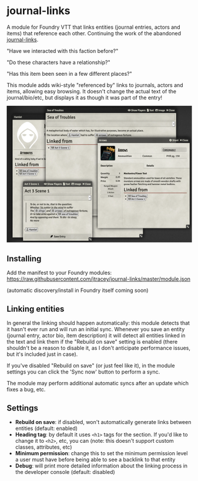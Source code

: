 # journal-links
A module for Foundry VTT that links entities (journal entries, actors and items) that reference each other. Continuing the work of the abandoned [journal-links](https://github.com/Sigafoos/journal-links).

"Have we interacted with this faction before?"

"Do these characters have a relationship?"

"Has this item been seen in a few different places?"

This module adds wiki-style "referenced by" links to journals, actors and items, allowing easy browsing. It doesn't change the actual text of the journal/bio/etc, but displays it as though it was part of the entry!

![a variety of entities showing links](example.png)

## Installing
Add the manifest to your Foundry modules: https://raw.githubusercontent.com/jtracey/journal-links/master/module.json

(automatic discovery/install in Foundry itself coming soon)

## Linking entities
In general the linking should happen automatically: this module detects that it hasn't ever run and will run an initial sync. Whenever you save an entity (journal entry, actor bio, item description) it will detect all entities linked in the text and link them if the "Rebuild on save" setting is enabled (there shouldn't be a reason to disable it, as I don't anticipate performance issues, but it's included just in case).

If you've disabled "Rebuild on save" (or just feel like it), in the module settings you can click the 'Sync now' button to perform a sync.

The module may perform additional automatic syncs after an update which fixes a bug, etc.

## Settings
* **Rebuild on save**: if disabled, won't automatically generate links between entities (default: enabled)
* **Heading tag**: by default it uses `<h1>` tags for the section. If you'd like to change it to `<h2>`, etc, you can (note: this doesn't support custom classes, attributes, etc)
* **Minimum permission**: change this to set the minimum permission level a user must have before being able to see a backlink to that entity
* **Debug**: will print more detailed information about the linking process in the developer console (default: disabled)

